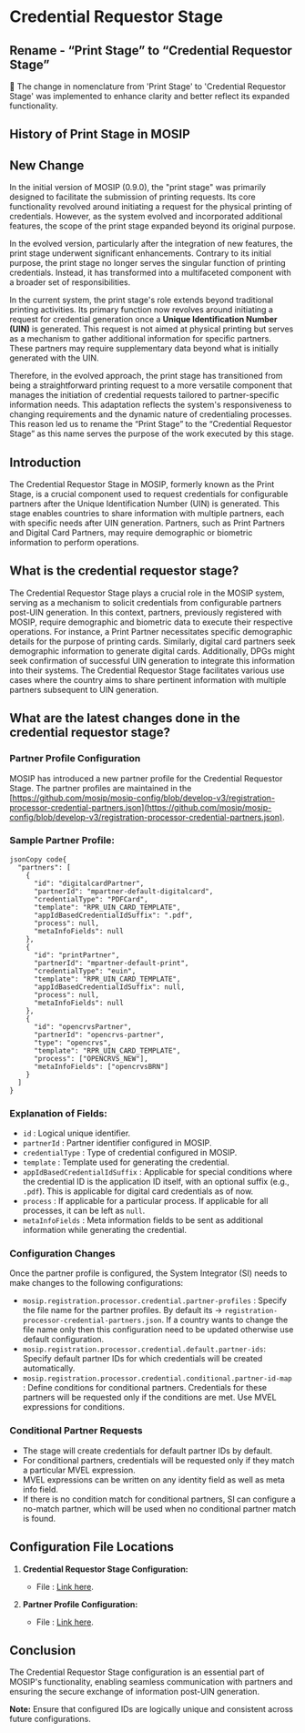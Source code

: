 # Credential Requestor Stage

## Rename - “Print Stage” to “Credential Requestor Stage”

📝 The change in nomenclature from 'Print Stage' to 'Credential Requestor Stage' was implemented to enhance clarity and better reflect its expanded functionality.

## History of Print Stage in MOSIP

## New Change
In the initial version of MOSIP (0.9.0), the "print stage" was primarily designed to facilitate the submission of printing requests. Its core functionality revolved around initiating a request for the physical printing of credentials. However, as the system evolved and incorporated additional features, the scope of the print stage expanded beyond its original purpose.

In the evolved version, particularly after the integration of new features, the print stage underwent significant enhancements. Contrary to its initial purpose, the print stage no longer serves the singular function of printing credentials. Instead, it has transformed into a multifaceted component with a broader set of responsibilities.

In the current system, the print stage's role extends beyond traditional printing activities. Its primary function now revolves around initiating a request for credential generation once a **Unique Identification Number (UIN)** is generated. This request is not aimed at physical printing but serves as a mechanism to gather additional information for specific partners. These partners may require supplementary data beyond what is initially generated with the UIN.

Therefore, in the evolved approach, the print stage has transitioned from being a straightforward printing request to a more versatile component that manages the initiation of credential requests tailored to partner-specific information needs. This adaptation reflects the system's responsiveness to changing requirements and the dynamic nature of credentialing processes. This reason led us to rename the “Print Stage” to the “Credential Requestor Stage” as this name serves the purpose of the work executed by this stage.

## Introduction

The Credential Requestor Stage in MOSIP, formerly known as the Print Stage, is a crucial component used to request credentials for configurable partners after the Unique Identification Number (UIN) is generated. This stage enables countries to share information with multiple partners, each with specific needs after UIN generation. Partners, such as Print Partners and Digital Card Partners, may require demographic or biometric information to perform operations.

## What is the credential requestor stage?

The Credential Requestor Stage plays a crucial role in the MOSIP system, serving as a mechanism to solicit credentials from configurable partners post-UIN generation. In this context, partners, previously registered with MOSIP, require demographic and biometric data to execute their respective operations. For instance, a Print Partner necessitates specific demographic details for the purpose of printing cards. Similarly, digital card partners seek demographic information to generate digital cards. Additionally, DPGs might seek confirmation of successful UIN generation to integrate this information into their systems. The Credential Requestor Stage facilitates various use cases where the country aims to share pertinent information with multiple partners subsequent to UIN generation.

## What are the latest changes done in the credential requestor stage?

###  Partner Profile Configuration 

MOSIP has introduced a new partner profile for the Credential Requestor Stage. The partner profiles are maintained in the [https://github.com/mosip/mosip-config/blob/develop-v3/registration-processor-credential-partners.json](https://github.com/mosip/mosip-config/blob/develop-v3/registration-processor-credential-partners.json).

### Sample Partner Profile:

```
jsonCopy code{
  "partners": [
    {
      "id": "digitalcardPartner",
      "partnerId": "mpartner-default-digitalcard",
      "credentialType": "PDFCard",
      "template": "RPR_UIN_CARD_TEMPLATE",
      "appIdBasedCredentialIdSuffix": ".pdf",
      "process": null,
      "metaInfoFields": null
    },
    {
      "id": "printPartner",
      "partnerId": "mpartner-default-print",
      "credentialType": "euin",
      "template": "RPR_UIN_CARD_TEMPLATE",
      "appIdBasedCredentialIdSuffix": null,
      "process": null,
      "metaInfoFields": null
    },
    {
      "id": "opencrvsPartner",
	  "partnerId": "opencrvs-partner",
      "type": "opencrvs",
      "template": "RPR_UIN_CARD_TEMPLATE",
      "process": ["OPENCRVS_NEW"],
      "metaInfoFields": ["opencrvsBRN"]
    }
  ]
}
```

### Explanation of Fields:

* `id` : Logical unique identifier.
* `partnerId` : Partner identifier configured in MOSIP.
* `credentialType` : Type of credential configured in MOSIP.
* `template` : Template used for generating the credential.
* `appIdBasedCredentialIdSuffix` : Applicable for special conditions where the credential ID is the application ID itself, with an optional suffix (e.g., `.pdf`). This is 
    applicable for digital card credentials as of now.
* `process` : If applicable for a particular process. If applicable for all processes, it can be left as `null`.
* `metaInfoFields` : Meta information fields to be sent as additional information while generating the credential.
  
### Configuration Changes

Once the partner profile is configured, the System Integrator (SI) needs to make changes to the following configurations:

* `mosip.registration.processor.credential.partner-profiles` : Specify the file name for the partner profiles. By default its → `registration-processor-credential-partners.json`. If a country wants to change the file name only then this configuration need to be updated otherwise use default configuration.
*  `mosip.registration.processor.credential.default.partner-ids`: Specify default partner IDs for which credentials will be created automatically.
*  `mosip.registration.processor.credential.conditional.partner-id-map` : Define conditions for conditional partners. Credentials for these partners will be requested only if the conditions are met. Use MVEL expressions for conditions.

### Conditional Partner Requests

* The stage will create credentials for default partner IDs by default.
* For conditional partners, credentials will be requested only if they match a particular MVEL expression.
* MVEL expressions can be written on any identity field as well as meta info field.
* If there is no condition match for conditional partners, SI can configure a no-match partner, which will be used when no conditional partner match is found.

## Configuration File Locations

1. **Credential Requestor Stage Configuration:**
     * File : [Link here](https://github.com/mosip/mosip-config/blob/develop1-v3/registration-processor-default.properties#L479).
       
2. **Partner Profile Configuration:**
     * File : [Link here](https://github.com/mosip/mosip-config/blob/develop1-v3/registration-processor-credential-partners.json).
  
##  Conclusion
The Credential Requestor Stage configuration is an essential part of MOSIP's functionality, enabling seamless communication with partners and ensuring the secure exchange of information post-UIN generation.

**Note:** Ensure that configured IDs are logically unique and consistent across future configurations.
